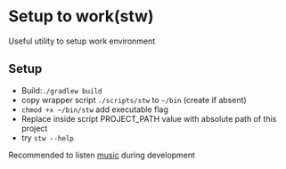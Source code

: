 # Setup to work(stw)
Useful utility to setup work environment

## Setup
* Build:``
./gradlew build 
``
* copy wrapper script ``./scripts/stw`` to ``~/bin`` (create if absent)
* ``chmod +x ~/bin/stw`` add executable flag
* Replace inside script PROJECT_PATH value with absolute path of this project
* try ``stw --help``


Recommended to listen [music](https://www.youtube.com/playlist?list=PLewfEPA4rj5YCN5Hw3DceKmBEQH7AozoQ) during development
